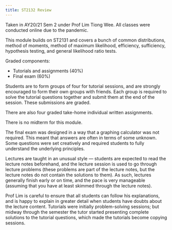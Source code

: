 ```yaml
---
title: ST2132 Review
---
```


Taken in AY20/21 Sem 2 under Prof Lim Tiong Wee.  All classes were conducted online due to the pandemic.

This module builds on ST2131 and covers a bunch of common distributions, method of moments, method of maximum likelihood, efficiency, sufficiency, hypothesis testing, and general likelihood ratio tests.

Graded components:
- Tutorials and assignments (40%)
- Final exam (60%)

Students are to form groups of four for tutorial sessions, and are strongly encouraged to form their own groups with friends.  Each group is required to solve the tutorial questions together and submit them at the end of the session.  These submissions are graded.

There are also four graded take-home individual written assignments.

There is no midterm for this module.

The final exam was designed in a way that a graphing calculator was not required.  This meant that answers are often in terms of some unknown.  Some questions were set creatively and required students to fully understand the underlying principles.

Lectures are taught in an unusual style — students are expected to read the lecture notes beforehand, and the lecture session is used to go through lecture problems (these problems are part of the lecture notes, but the lecture notes do not contain the solutions to them).  As such, lectures generally finish early or on time, and the pace is very manageable (assuming that you have at least skimmed through the lecture notes).

Prof Lim is careful to ensure that all students can follow his explanations, and is happy to explain in greater detail when students have doubts about the lecture content.  Tutorials were initially problem-solving sessions; but midway through the semester the tutor started presenting complete solutions to the tutorial questions, which made the tutorials become copying sessions.
